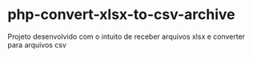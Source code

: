 # php-convert-xlsx-to-csv-archive
Projeto desenvolvido com o intuito de receber arquivos xlsx e converter para arquivos csv
